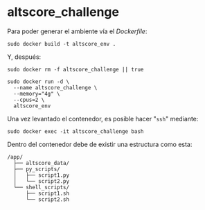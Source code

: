# altscore_challenge

Para poder generar el ambiente vía el _Dockerfile_:
```console
sudo docker build -t altscore_env .
```

Y, después:
```console
sudo docker rm -f altscore_challenge || true

sudo docker run -d \
  --name altscore_challenge \
  --memory="4g" \
  --cpus=2 \
  altscore_env 
```

Una vez levantado el contenedor, es posible hacer "`ssh`" mediante:
```console
sudo docker exec -it altscore_challenge bash
```

Dentro del contenedor debe de existir una estructura como esta:
```
/app/
  ├── altscore_data/
  ├── py_scripts/
  │   ├── script1.py
  │   └── script2.py
  └── shell_scripts/
      ├── script1.sh
      └── script2.sh
```
